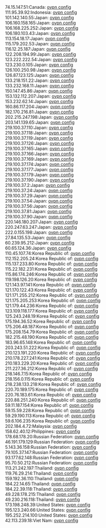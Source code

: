 74.15.147.51:Canada: [ovpn config](vpn/74_15_147_51.ovpn)  
111.95.39.92:Indonesia: [ovpn config](vpn/111_95_39_92.ovpn)  
101.142.140.55:Japan: [ovpn config](vpn/101_142_140_55.ovpn)  
106.160.158.165:Japan: [ovpn config](vpn/106_160_158_165.ovpn)  
106.168.225.252:Japan: [ovpn config](vpn/106_168_225_252.ovpn)  
106.180.103.43:Japan: [ovpn config](vpn/106_180_103_43.ovpn)  
113.154.18.17:Japan: [ovpn config](vpn/113_154_18_17.ovpn)  
115.179.202.53:Japan: [ovpn config](vpn/115_179_202_53.ovpn)  
116.12.25.187:Japan: [ovpn config](vpn/116_12_25_187.ovpn)  
122.208.194.99:Japan: [ovpn config](vpn/122_208_194_99.ovpn)  
123.222.222.54:Japan: [ovpn config](vpn/123_222_222_54.ovpn)  
123.230.0.105:Japan: [ovpn config](vpn/123_230_0_105.ovpn)  
126.100.250.98:Japan: [ovpn config](vpn/126_100_250_98.ovpn)  
126.87.123.125:Japan: [ovpn config](vpn/126_87_123_125.ovpn)  
133.218.151.22:Japan: [ovpn config](vpn/133_218_151_22.ovpn)  
133.232.168.11:Japan: [ovpn config](vpn/133_232_168_11.ovpn)  
150.147.45.86:Japan: [ovpn config](vpn/150_147_45_86.ovpn)  
153.132.112.207:Japan: [ovpn config](vpn/153_132_112_207.ovpn)  
153.232.62.14:Japan: [ovpn config](vpn/153_232_62_14.ovpn)  
160.86.117.204:Japan: [ovpn config](vpn/160_86_117_204.ovpn)  
182.170.216.81:Japan: [ovpn config](vpn/182_170_216_81.ovpn)  
202.215.247.198:Japan: [ovpn config](vpn/202_215_247_198.ovpn)  
203.141.139.65:Japan: [ovpn config](vpn/203_141_139_65.ovpn)  
219.100.37.110:Japan: [ovpn config](vpn/219_100_37_110.ovpn)  
219.100.37.118:Japan: [ovpn config](vpn/219_100_37_118.ovpn)  
219.100.37.119:Japan: [ovpn config](vpn/219_100_37_119.ovpn)  
219.100.37.126:Japan: [ovpn config](vpn/219_100_37_126.ovpn)  
219.100.37.165:Japan: [ovpn config](vpn/219_100_37_165.ovpn)  
219.100.37.166:Japan: [ovpn config](vpn/219_100_37_166.ovpn)  
219.100.37.169:Japan: [ovpn config](vpn/219_100_37_169.ovpn)  
219.100.37.174:Japan: [ovpn config](vpn/219_100_37_174.ovpn)  
219.100.37.177:Japan: [ovpn config](vpn/219_100_37_177.ovpn)  
219.100.37.179:Japan: [ovpn config](vpn/219_100_37_179.ovpn)  
219.100.37.190:Japan: [ovpn config](vpn/219_100_37_190.ovpn)  
219.100.37.2:Japan: [ovpn config](vpn/219_100_37_2.ovpn)  
219.100.37.24:Japan: [ovpn config](vpn/219_100_37_24.ovpn)  
219.100.37.29:Japan: [ovpn config](vpn/219_100_37_29.ovpn)  
219.100.37.54:Japan: [ovpn config](vpn/219_100_37_54.ovpn)  
219.100.37.56:Japan: [ovpn config](vpn/219_100_37_56.ovpn)  
219.100.37.81:Japan: [ovpn config](vpn/219_100_37_81.ovpn)  
219.100.37.90:Japan: [ovpn config](vpn/219_100_37_90.ovpn)  
220.146.180.207:Japan: [ovpn config](vpn/220_146_180_207.ovpn)  
220.247.63.247:Japan: [ovpn config](vpn/220_247_63_247.ovpn)  
222.0.155.198:Japan: [ovpn config](vpn/222_0_155_198.ovpn)  
27.84.135.53:Japan: [ovpn config](vpn/27_84_135_53.ovpn)  
60.239.95.212:Japan: [ovpn config](vpn/60_239_95_212.ovpn)  
60.65.124.36:Japan: [ovpn config](vpn/60_65_124_36.ovpn)  
110.45.107.74:Korea Republic of: [ovpn config](vpn/110_45_107_74.ovpn)  
112.152.205.24:Korea Republic of: [ovpn config](vpn/112_152_205_24.ovpn)  
115.137.233.80:Korea Republic of: [ovpn config](vpn/115_137_233_80.ovpn)  
115.22.182.231:Korea Republic of: [ovpn config](vpn/115_22_182_231.ovpn)  
115.86.174.246:Korea Republic of: [ovpn config](vpn/115_86_174_246.ovpn)  
119.198.126.20:Korea Republic of: [ovpn config](vpn/119_198_126_20.ovpn)  
121.143.97.141:Korea Republic of: [ovpn config](vpn/121_143_97_141.ovpn)  
121.170.122.43:Korea Republic of: [ovpn config](vpn/121_170_122_43.ovpn)  
121.171.255.212:Korea Republic of: [ovpn config](vpn/121_171_255_212.ovpn)  
121.175.205.253:Korea Republic of: [ovpn config](vpn/121_175_205_253.ovpn)  
121.179.44.236:Korea Republic of: [ovpn config](vpn/121_179_44_236.ovpn)  
123.109.118.177:Korea Republic of: [ovpn config](vpn/123_109_118_177.ovpn)  
125.243.248.19:Korea Republic of: [ovpn config](vpn/125_243_248_19.ovpn)  
175.194.36.52:Korea Republic of: [ovpn config](vpn/175_194_36_52.ovpn)  
175.206.48.187:Korea Republic of: [ovpn config](vpn/175_206_48_187.ovpn)  
175.208.154.79:Korea Republic of: [ovpn config](vpn/175_208_154_79.ovpn)  
182.215.48.190:Korea Republic of: [ovpn config](vpn/182_215_48_190.ovpn)  
183.96.65.148:Korea Republic of: [ovpn config](vpn/183_96_65_148.ovpn)  
203.243.51.222:Korea Republic of: [ovpn config](vpn/203_243_51_222.ovpn)  
210.123.191.220:Korea Republic of: [ovpn config](vpn/210_123_191_220.ovpn)  
210.178.227.241:Korea Republic of: [ovpn config](vpn/210_178_227_241.ovpn)  
210.183.229.20:Korea Republic of: [ovpn config](vpn/210_183_229_20.ovpn)  
211.227.36.212:Korea Republic of: [ovpn config](vpn/211_227_36_212.ovpn)  
218.146.7.15:Korea Republic of: [ovpn config](vpn/218_146_7_15.ovpn)  
218.156.0.115:Korea Republic of: [ovpn config](vpn/218_156_0_115.ovpn)  
218.238.133.218:Korea Republic of: [ovpn config](vpn/218_238_133_218.ovpn)  
220.70.189.175:Korea Republic of: [ovpn config](vpn/220_70_189_175.ovpn)  
220.76.183.61:Korea Republic of: [ovpn config](vpn/220_76_183_61.ovpn)  
220.88.251.240:Korea Republic of: [ovpn config](vpn/220_88_251_240.ovpn)  
59.11.187.154:Korea Republic of: [ovpn config](vpn/59_11_187_154.ovpn)  
59.15.59.228:Korea Republic of: [ovpn config](vpn/59_15_59_228.ovpn)  
59.29.190.113:Korea Republic of: [ovpn config](vpn/59_29_190_113.ovpn)  
59.6.106.235:Korea Republic of: [ovpn config](vpn/59_6_106_235.ovpn)  
202.184.4.72:Malaysia: [ovpn config](vpn/202_184_4_72.ovpn)  
158.62.40.12:Philippines: [ovpn config](vpn/158_62_40_12.ovpn)  
178.68.178.20:Russian Federation: [ovpn config](vpn/178_68_178_20.ovpn)  
46.191.179.129:Russian Federation: [ovpn config](vpn/46_191_179_129.ovpn)  
5.143.36.158:Russian Federation: [ovpn config](vpn/5_143_36_158.ovpn)  
79.105.37.147:Russian Federation: [ovpn config](vpn/79_105_37_147.ovpn)  
93.177.62.148:Russian Federation: [ovpn config](vpn/93_177_62_148.ovpn)  
95.70.50.212:Russian Federation: [ovpn config](vpn/95_70_50_212.ovpn)  
113.21.242.197:Thailand: [ovpn config](vpn/113_21_242_197.ovpn)  
119.76.29.214:Thailand: [ovpn config](vpn/119_76_29_214.ovpn)  
159.192.36.110:Thailand: [ovpn config](vpn/159_192_36_110.ovpn)  
184.22.14.65:Thailand: [ovpn config](vpn/184_22_14_65.ovpn)  
184.22.39.118:Thailand: [ovpn config](vpn/184_22_39_118.ovpn)  
49.228.178.215:Thailand: [ovpn config](vpn/49_228_178_215.ovpn)  
49.230.216.118:Thailand: [ovpn config](vpn/49_230_216_118.ovpn)  
173.198.248.39:United States: [ovpn config](vpn/173_198_248_39.ovpn)  
195.123.240.66:United States: [ovpn config](vpn/195_123_240_66.ovpn)  
195.252.214.100:United States: [ovpn config](vpn/195_252_214_100.ovpn)  
42.113.239.18:Viet Nam: [ovpn config](vpn/42_113_239_18.ovpn)  
